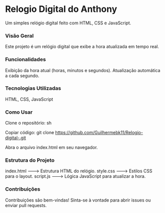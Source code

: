 # Relogio Digital do Anthony
Um simples relógio digital feito com HTML, CSS e JavaScript.

### Visão Geral

Este projeto é um relógio digital que exibe a hora atualizada em tempo real.

### Funcionalidades

Exibição da hora atual (horas, minutos e segundos).
Atualização automática a cada segundo.

### Tecnologias Utilizadas
HTML, CSS, JavaScript

### Como Usar
Clone o repositório: sh

Copiar código: git clone https://github.com/Guilhermebk11/Relogio-digital-.git

Abra o arquivo index.html em seu navegador.

### Estrutura do Projeto

index.html ---> Estrutura HTML do relógio.
style.css ---> Estilos CSS para o layout.
script.js ---> Lógica JavaScript para atualizar a hora.

### Contribuições
Contribuições são bem-vindas! Sinta-se à vontade para abrir issues ou enviar pull requests.

